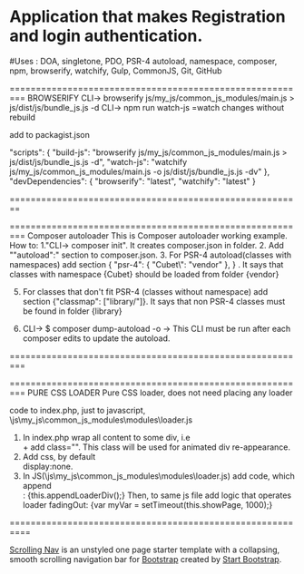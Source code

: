 # Application that makes Registration and login authentication.
#Uses : DOA, singletone, PDO, PSR-4 autoload, namespace, composer, npm, browserify, watchify, Gulp, CommonJS, Git, GitHub




=========================================================
BROWSERIFY
CLI-> browserify js/my_js/common_js_modules/main.js > js/dist/js/bundle_js.js -d
CLI-> npm run watch-js    =watch changes without rebuild
                                         
add to packagist.json

 "scripts": {
    "build-js": "browserify js/my_js/common_js_modules/main.js > js/dist/js/bundle_js.js -d",
    "watch-js": "watchify js/my_js/common_js_modules/main.js -o js/dist/js/bundle_js.js -dv"
  },
 "devDependencies": {
    "browserify": "latest",
    "watchify": "latest"
  }

========================================================









=========================================================
Composer autoloader
This is Composer autoloader working example.
How to:
1."CLI-> composer init". It creates composer.json in folder.
2. Add ""autoload":" section to composer.json.
3. For PSR-4 autoload(classes with namespaces) add section { "psr-4": { "Cubet\\": "vendor" }, } . 
It says that classes with namespace {Cubet} should be loaded from folder {vendor}

5. For classes that don't fit PSR-4 (classes without namespace) add section {"classmap": ["library/"]}.
It says that non PSR-4 classes must be found in folder {library}

6. CLI-> $ composer dump-autoload -o      -> This CLI must be run after each composer edits to update the autoload.

=========================================================








=========================================================
PURE CSS LOADER
Pure CSS loader, does not need placing any loader <div> code to index.php, just to javascript, \js\my_js\common_js_modules\modules\loader.js
1. In index.php wrap all content to some div, i.e <div id="all"> + add class="". This class will be used for animated div re-appearance.
2. Add css, by default <div id="all"> display:none.
3. In JS(\js\my_js\common_js_modules\modules\loader.js) add code, which append <div id="loaderX"> : {this.appendLoaderDiv();}
 Then, to same js file add logic that operates loader fadingOut: {var myVar = setTimeout(this.showPage, 1000);}
 
==========================================================








[Scrolling Nav](http://startbootstrap.com/template-overviews/scrolling-nav/) is an unstyled one page starter template with a collapsing, smooth scrolling navigation bar for [Bootstrap](http://getbootstrap.com/) created by [Start Bootstrap](http://startbootstrap.com/).

